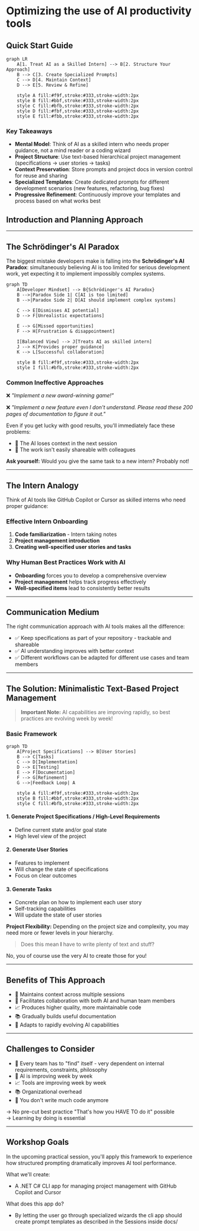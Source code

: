 # Optimizing the use of AI productivity tools

## Quick Start Guide

```mermaid
graph LR
    A[1. Treat AI as a Skilled Intern] --> B[2. Structure Your Approach]
    B --> C[3. Create Specialized Prompts]
    C --> D[4. Maintain Context]
    D --> E[5. Review & Refine]
    
    style A fill:#f9f,stroke:#333,stroke-width:2px
    style B fill:#bbf,stroke:#333,stroke-width:2px
    style C fill:#bfb,stroke:#333,stroke-width:2px
    style D fill:#fbf,stroke:#333,stroke-width:2px
    style E fill:#fbb,stroke:#333,stroke-width:2px
```

### Key Takeaways
- **Mental Model**: Think of AI as a skilled intern who needs proper guidance, not a mind reader or a coding wizard
- **Project Structure**: Use text-based hierarchical project management (specifications → user stories → tasks)
- **Context Preservation**: Store prompts and project docs in version control for reuse and sharing
- **Specialized Templates**: Create dedicated prompts for different development scenarios (new features, refactoring, bug fixes)
- **Progressive Refinement**: Continuously improve your templates and process based on what works best

## Introduction and Planning Approach

---

## The Schrödinger's AI Paradox

The biggest mistake developers make is falling into the **Schrödinger's AI Paradox**: simultaneously believing AI is too limited for serious development work, yet expecting it to implement impossibly complex systems.

```mermaid
graph TD
    A[Developer Mindset] --> B{Schrödinger's AI Paradox}
    B -->|Paradox Side 1| C[AI is too limited]
    B -->|Paradox Side 2| D[AI should implement complex systems]
    
    C --> E[Dismisses AI potential]
    D --> F[Unrealistic expectations]
    
    E --> G[Missed opportunities]
    F --> H[Frustration & disappointment]
    
    I[Balanced View] --> J[Treats AI as skilled intern]
    J --> K[Provides proper guidance]
    K --> L[Successful collaboration]
    
    style B fill:#f9f,stroke:#333,stroke-width:2px
    style I fill:#bfb,stroke:#333,stroke-width:2px
```

### Common Ineffective Approaches

❌ *"Implement a new award-winning game!"*

❌ *"Implement a new feature even I don't understand. Please read these 200 pages of documentation to figure it out."*

Even if you get lucky with good results, you'll immediately face these problems:

- 🥺 The AI loses context in the next session
- 🥺 The work isn't easily shareable with colleagues

**Ask yourself:** Would you give the same task to a new intern? Probably not!

---

## The Intern Analogy

Think of AI tools like GitHub Copilot or Cursor as skilled interns who need proper guidance:

### Effective Intern Onboarding

1. **Code familiarization** - Intern taking notes
2. **Project management introduction**
3. **Creating well-specified user stories and tasks**

### Why Human Best Practices Work with AI

- **Onboarding** forces you to develop a comprehensive overview
- **Project management** helps track progress effectively
- **Well-specified items** lead to consistently better results

---

## Communication Medium

The right communication approach with AI tools makes all the difference:

- ✅ Keep specifications as part of your repository - trackable and shareable
- ✅ AI understanding improves with better context
- ✅ Different workflows can be adapted for different use cases and team members

---

## The Solution: Minimalistic Text-Based Project Management

> **Important Note:** AI capabilities are improving rapidly, so best practices are evolving week by week!

### Basic Framework

```mermaid
graph TD
    A[Project Specifications] --> B[User Stories]
    B --> C[Tasks]
    C --> D[Implementation]
    D --> E[Testing]
    E --> F[Documentation]
    F --> G[Refinement]
    G -->|Feedback Loop| A
    
    style A fill:#f9f,stroke:#333,stroke-width:2px
    style B fill:#bbf,stroke:#333,stroke-width:2px
    style C fill:#bfb,stroke:#333,stroke-width:2px
```

#### 1. Generate Project Specifications / High-Level Requirements

- Define current state and/or goal state
- High level view of the project

#### 2. Generate User Stories

- Features to implement
- Will change the state of specifications
- Focus on clear outcomes

#### 3. Generate Tasks

- Concrete plan on how to implement each user story
- Self-tracking capabilities
- Will update the state of user stories

**Project Flexibility:** Depending on the project size and complexity, you may need more or fewer levels in your hierarchy.

> Does this mean **I** have to write plenty of text and stuff?

No, you of course use the very AI to create those for you!

---

## Benefits of This Approach

- 🚀 Maintains context across multiple sessions
- 🤝 Facilitates collaboration with both AI and human team members
- 📈 Produces higher quality, more maintainable code
- 📚 Gradually builds useful documentation
- 🔄 Adapts to rapidly evolving AI capabilities

---

## Challenges to Consider

- 🚀 Every team has to "find" itself - very dependent on internal requirements, constraints, philosophy
- 🤝 AI is improving week by week
- 📈 Tools are improving week by week
- 📚 Organizational overhead
- 🔄 You don't write much code anymore

→ No pre-cut best practice "That's how you HAVE TO do it" possible  
→ Learning by doing is essential

---

## Workshop Goals

In the upcoming practical session, you'll apply this framework to experience how structured prompting dramatically improves AI tool performance.


What we'll create:

- A .NET C# CLI app for managing project management with GitHub Copilot and Cursor

What does this app do?

- By letting the user go through specialized wizards the cli app should create prompt templates as described in the Sessions inside docs/